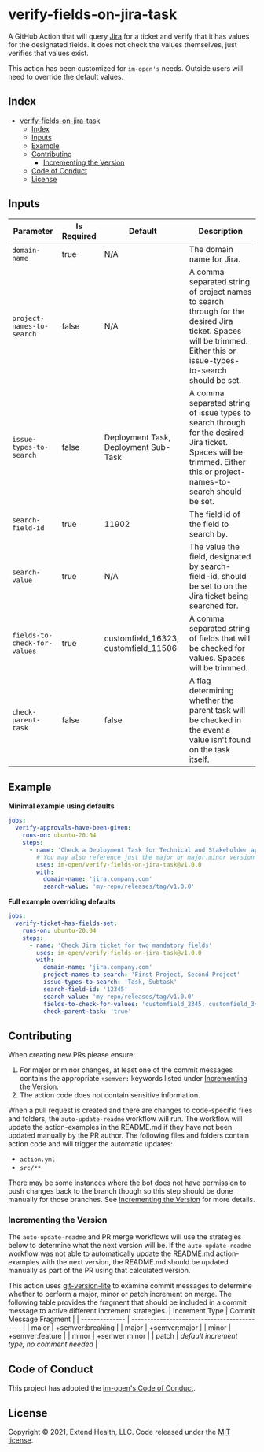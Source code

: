 # verify-fields-on-jira-task

A GitHub Action that will query [Jira](https://www.atlassian.com/software/jira) for a ticket and verify that it has values for the designated fields. It does not check the values themselves, just verifies that values exist.

This action has been customized for `im-open's` needs. Outside users will need to override the default values.

## Index

- [verify-fields-on-jira-task](#verify-fields-on-jira-task)
  - [Index](#index)
  - [Inputs](#inputs)
  - [Example](#example)
  - [Contributing](#contributing)
    - [Incrementing the Version](#incrementing-the-version)
  - [Code of Conduct](#code-of-conduct)
  - [License](#license)
    

## Inputs
| Parameter                    | Is Required | Default                              | Description                                                                                                                                                          |
| ---------------------------- | ----------- | ------------------------------------ | -------------------------------------------------------------------------------------------------------------------------------------------------------------------- |
| `domain-name`                | true        | N/A                                  | The domain name for Jira.                                                                                                                                            |
| `project-names-to-search`    | false       | N/A                                  | A comma separated string of project names to search through for the desired Jira ticket. Spaces will be trimmed. Either this or issue-types-to-search should be set. |
| `issue-types-to-search`      | false       | Deployment Task, Deployment Sub-Task | A comma separated string of issue types to search through for the desired Jira ticket. Spaces will be trimmed. Either this or project-names-to-search should be set. |
| `search-field-id`            | true        | 11902                                | The field id of the field to search by.                                                                                                                              |
| `search-value`               | true        | N/A                                  | The value the field, designated by search-field-id, should be set to on the Jira ticket being searched for.                                                          |
| `fields-to-check-for-values` | true        | customfield_16323, customfield_11506 | A comma separated string of fields that will be checked for values. Spaces will be trimmed.                                                                          |
| `check-parent-task`          | false       | false                                | A flag determining whether the parent task will be checked in the event a value isn't found on the task itself.                                                      |

## Example
**Minimal example using defaults**
```yml
jobs:
  verify-approvals-have-been-given:
    runs-on: ubuntu-20.04
    steps:
      - name: 'Check a Deployment Task for Technical and Stakeholder approvals'
        # You may also reference just the major or major.minor version
        uses: im-open/verify-fields-on-jira-task@v1.0.0
        with:
          domain-name: 'jira.company.com'
          search-value: 'my-repo/releases/tag/v1.0.0'
```

**Full example overriding defaults**
```yml
jobs:
  verify-ticket-has-fields-set:
    runs-on: ubuntu-20.04
    steps:
      - name: 'Check Jira ticket for two mandatory fields'
        uses: im-open/verify-fields-on-jira-task@v1.0.0
        with:
          domain-name: 'jira.company.com'
          project-names-to-search: 'First Project, Second Project'
          issue-types-to-search: 'Task, Subtask'
          search-field-id: '12345'
          search-value: 'my-repo/releases/tag/v1.0.0'
          fields-to-check-for-values: 'customfield_2345, customfield_3456'
          check-parent-task: 'true'
```

## Contributing

When creating new PRs please ensure:

1. For major or minor changes, at least one of the commit messages contains the appropriate `+semver:` keywords listed under [Incrementing the Version](#incrementing-the-version).
1. The action code does not contain sensitive information.

When a pull request is created and there are changes to code-specific files and folders, the `auto-update-readme` workflow will run.  The workflow will update the action-examples in the README.md if they have not been updated manually by the PR author. The following files and folders contain action code and will trigger the automatic updates:

- `action.yml`
- `src/**`

There may be some instances where the bot does not have permission to push changes back to the branch though so this step should be done manually for those branches. See [Incrementing the Version](#incrementing-the-version) for more details.

### Incrementing the Version

The `auto-update-readme` and PR merge workflows will use the strategies below to determine what the next version will be.  If the `auto-update-readme` workflow was not able to automatically update the README.md action-examples with the next version, the README.md should be updated manually as part of the PR using that calculated version.

This action uses [git-version-lite] to examine commit messages to determine whether to perform a major, minor or patch increment on merge.  The following table provides the fragment that should be included in a commit message to active different increment strategies.
| Increment Type | Commit Message Fragment                     |
| -------------- | ------------------------------------------- |
| major          | +semver:breaking                            |
| major          | +semver:major                               |
| minor          | +semver:feature                             |
| minor          | +semver:minor                               |
| patch          | *default increment type, no comment needed* |

## Code of Conduct

This project has adopted the [im-open's Code of Conduct](https://github.com/im-open/.github/blob/master/CODE_OF_CONDUCT.md).

## License

Copyright &copy; 2021, Extend Health, LLC. Code released under the [MIT license](LICENSE).

[git-version-lite]: https://github.com/im-open/git-version-lite
